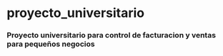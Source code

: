 # proyecto_universitario
### Proyecto universitario para control de facturacion y ventas para pequeños negocios
